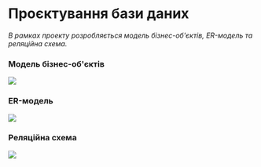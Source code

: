 # Проєктування бази даних

*В рамках проекту розробляється модель бізнес-об'єктів, ER-модель та реляційна схема.*

### Модель бізнес-об'єктів
![](https://raw.githubusercontent.com/sholotyuk/pinTask/master/src/uml/BEM)

### ER-модель
![](https://raw.githubusercontent.com/sholotyuk/pinTask/master/src/uml/ERM)

### Реляційна схема
![](https://github.com/sholotyuk/PROJECT-4/blob/master/docs/images/Rel%20scheme.jpg)
